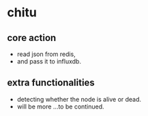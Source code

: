 # chitu
## core action 
  * read json from redis, 
  * and pass it to influxdb.

## extra functionalities
  * detecting whether the node is alive or dead.
  * will be more ...to be continued.
